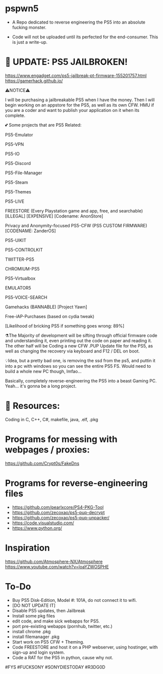 # pspwn5
- A Repo dedicated to reverse engineering the PS5 into an absolute fucking monster.

- Code will not be uploaded until its perfected for the end-consumer. This is just a write-up.

# 🍻 UPDATE: PS5 JAILBROKEN!
https://www.engadget.com/ps5-jailbreak-pt-firmware-155201757.html
https://gamerhack.github.io/

⚠️NOTICE⚠️

I will be purchasing a jailbreakable PS5 when I have the money. Then I will begin working on an appstore for the PS5, as well as its own CFW. HMU if you are a coder and want to publish your application on it when its complete. 

💕 Some projects that are PS5 Related:

PS5-Emulator

PS5-VPN

PS5-IO

PS5-Discord

PS5-File-Manager

PS5-Steam

PS5-Themes

PS5-LIVE

FREESTORE (Every Playstation game and app, free, and searchable) [ILLEGAL] [EXPENSIVE] [Codename: AnonStore]

Privacy and Anonymity-focused PS5-CFW (PS5 CUSTOM FIRMWARE) [CODENAME: ZanderOS]

PS5-UIKIT

PS5-CONTROLKIT

TWITTER-PS5

CHROMIUM-PS5

PS5-Virtualbox

EMULATOR5

PS5-VOICE-SEARCH

Gamehacks (BANNABLE) [Project Yawn]

Free-iAP-Purchases (based on cydia tweak)

[Likelihood of bricking PS5 if something goes wrong: 89%]

⚗️The Majority of development will be sifting through official firmware code and understanding it, even printing out the code on paper and reading it. The other half will be Coding a new CFW .PUP Update file for the PS5, as well as changing the recovery via keyboard and F12 / DEL on boot.

💡Idea, but a pretty bad one, is removing the ssd from the ps5, and puttin it into a pc with windows so you can see the entire PS5 FS. Would need to build a whole new PC though, lmfao...


Basically, completely reverse-engineering the PS5 into a beast Gaming PC.
Yeah... it's gonna be a long project.


# 📖 Resources:
Coding in C, C++, C#, makefile, java, .elf, .pkg


# Programs for messing with webpages / proxies:
https://github.com/Crypt0s/FakeDns


# Programs for reverse-engineering files
- https://github.com/pearlxcore/PS4-PKG-Tool
- https://github.com/zecoxao/ps5-pup-decrypt
- https://github.com/zecoxao/ps5-pup-unpacker/
- https://code.visualstudio.com/
- https://www.python.org/


# Inspiration
https://github.com/Atmosphere-NX/Atmosphere
https://www.youtube.com/watch?v=loaYZWOSPHE


# To-Do
- Buy PS5 Disk-Edition, Model #: 101A, do not connect it to wifi.
- [DO NOT UPDATE IT]
- Disable PS5 updates, then Jailbreak
- Install some pkg files
- edit code, and make sick webapps for PS5.
- port pre-existing webapps (pornhub, twitter, etc.)
- install chrome .pkg
- install filemanager .pkg
- Start work on PS5 CFW + Theming.
- Code FREESTORE and host it on a PHP webserver, using hostinger, with sign-up and login system.
- Code a RAT for the PS5 in python, cause why not.

#FYS #FUCKSONY #SONYDIESTODAY #R3DG0D
